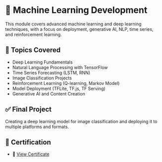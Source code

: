 # 🚀 Machine Learning Development

This module covers advanced machine learning and deep learning techniques, with a focus on deployment, generative AI, NLP, time series, and reinforcement learning.

## 📂 Topics Covered

- Deep Learning Fundamentals
- Natural Language Processing with TensorFlow
- Time Series Forecasting (LSTM, RNN)
- Image Classification Projects
- Reinforcement Learning (Q-learning, Markov Model)
- Model Deployment (TFLite, TF.js, TF Serving)
- Generative AI and Content Creation

## ✅ Final Project

Creating a deep learning model for image classification and deploying it to multiple platforms and formats.

## 🏅 Certification

- 📄 [View Certificate](https://www.dicoding.com/certificates/N9ZO9R656XG5)
